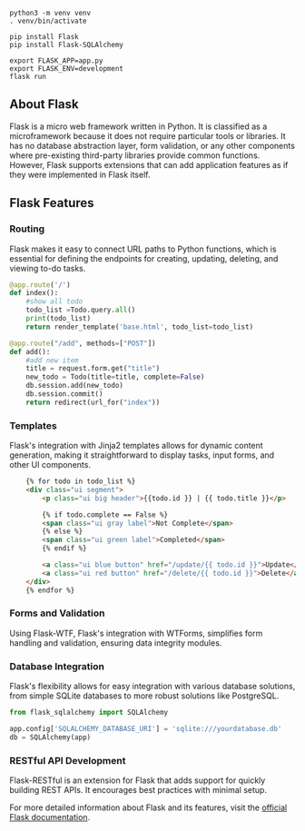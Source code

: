 ```console
python3 -m venv venv
. venv/bin/activate

pip install Flask
pip install Flask-SQLAlchemy

export FLASK_APP=app.py
export FLASK_ENV=development
flask run
```
## About Flask

Flask is a micro web framework written in Python. It is classified as a microframework because it does not require particular tools or libraries. It has no database abstraction layer, form validation, or any other components where pre-existing third-party libraries provide common functions. However, Flask supports extensions that can add application features as if they were implemented in Flask itself.

## Flask Features 

###  Routing

Flask makes it easy to connect URL paths to Python functions, which is essential for defining the endpoints for creating, updating, deleting, and viewing to-do tasks.

```python
@app.route('/')
def index():
    #show all todo
    todo_list =Todo.query.all()
    print(todo_list)
    return render_template('base.html', todo_list=todo_list)

@app.route("/add", methods=["POST"])
def add():
    #add new item
    title = request.form.get("title")
    new_todo = Todo(title=title, complete=False)
    db.session.add(new_todo)
    db.session.commit()
    return redirect(url_for("index"))
```

### Templates

Flask's integration with Jinja2 templates allows for dynamic content generation, making it straightforward to display tasks, input forms, and other UI components.

```html
    {% for todo in todo_list %}
    <div class="ui segment">
        <p class="ui big header">{{todo.id }} | {{ todo.title }}</p>

        {% if todo.complete == False %}
        <span class="ui gray label">Not Complete</span>
        {% else %}
        <span class="ui green label">Completed</span>
        {% endif %}

        <a class="ui blue button" href="/update/{{ todo.id }}">Update</a>
        <a class="ui red button" href="/delete/{{ todo.id }}">Delete</a>
    </div>
    {% endfor %}
```

### Forms and Validation

Using Flask-WTF, Flask's integration with WTForms, simplifies form handling and validation, ensuring data integrity modules.

###  Database Integration

Flask's flexibility allows for easy integration with various database solutions, from simple SQLite databases to more robust solutions like PostgreSQL.

```python
from flask_sqlalchemy import SQLAlchemy

app.config['SQLALCHEMY_DATABASE_URI'] = 'sqlite:///yourdatabase.db'
db = SQLAlchemy(app)
```

###  RESTful API Development

Flask-RESTful is an extension for Flask that adds support for quickly building REST APIs. It encourages best practices with minimal setup.

For more detailed information about Flask and its features, visit the [official Flask documentation](https://flask.palletsprojects.com/).
